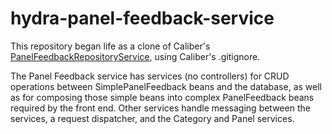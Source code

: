 # hydra-panel-feedback-service

This repository began life as a clone of Caliber's
[PanelFeedbackRepositoryService](https://github.com/revaturelabs/caliber/tree/MSA/PanelFeedbackRepositoryService),
using Caliber's .gitignore.

The Panel Feedback service has services (no controllers) for CRUD operations
between SimplePanelFeedback beans and the database, as well as for composing
those simple beans into complex PanelFeedback beans required by the front end.
Other services handle messaging between the services, a request dispatcher, and
the Category and Panel services.
